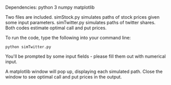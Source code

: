 
Dependencies:
python 3
numpy
matplotlib

Two files are included. simStock.py simulates paths of stock prices given some input parameters. simTwitter.py simulates paths of twitter shares. Both codes estimate optimal call and put prices.


To run the code, type the following into your command line:

`python simTwitter.py`

You'll be prompted by some input fields - please fill them out with numerical input.

A matplotlib window will pop up, displaying each simulated path. Close the window to see optimal call and put prices in the output.
